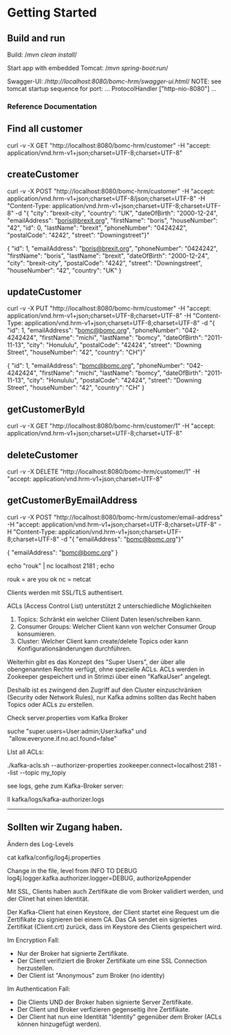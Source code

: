 # Getting Started

## Build and run

Build: /*mvn clean install*/

Start app with embedded Tomcat: /*mvn spring-boot:run*/

Swagger-UI: /*http://localhost:8080/bomc-hrm/swagger-ui.html*/
NOTE: see tomcat startup sequence for port:
...
 ProtocolHandler ["http-nio-8080"]
...

### Reference Documentation

## Find all customer

curl -v -X GET "http://localhost:8080/bomc-hrm/customer" -H "accept: application/vnd.hrm-v1+json;charset=UTF-8;charset=UTF-8"

## createCustomer

curl -v -X POST "http://localhost:8080/bomc-hrm/customer" -H "accept: application/vnd.hrm-v1+json;charset=UTF-8/json;charset=UTF-8" -H "Content-Type: application/vnd.hrm-v1+json;charset=UTF-8;charset=UTF-8" -d "{ \"city\": \"brexit-city\", \"country\": \"UK\", \"dateOfBirth\": \"2000-12-24\", \"emailAddress\": \"boris@brexit.org\", \"firstName\": \"boris\", \"houseNumber\": \"42\", \"id\": 0, \"lastName\": \"brexit\", \"phoneNumber\": \"0424242\", \"postalCode\": \"4242\", \"street\": \"Downingstreet\"}"

{
  "id": 1,
  "emailAddress": "boris@brexit.org",
  "phoneNumber": "0424242",
  "firstName": "boris",
  "lastName": "brexit",
  "dateOfBirth": "2000-12-24",
  "city": "brexit-city",
  "postalCode": "4242",
  "street": "Downingstreet",
  "houseNumber": "42",
  "country": "UK"
}


## updateCustomer

curl -v -X PUT "http://localhost:8080/bomc-hrm/customer" -H "accept: application/vnd.hrm-v1+json;charset=UTF-8;charset=UTF-8" -H "Content-Type: application/vnd.hrm-v1+json;charset=UTF-8;charset=UTF-8" -d "{ \"id\": 1, \"emailAddress\": \"bomc@bomc.org\", \"phoneNumber\": \"042-4242424\", \"firstName\": \"michi\", \"lastName\": \"bomcy\", \"dateOfBirth\": \"2011-11-13\", \"city\": \"Honululu\", \"postalCode\": \"42424\", \"street\": \"Downing Street\", \"houseNumber\": \"42\", \"country\": \"CH\"}"

{
  "id": 1,
  "emailAddress": "bomc@bomc.org",
  "phoneNumber": "042-4242424",
  "firstName": "michi",
  "lastName": "bomcy",
  "dateOfBirth": "2011-11-13",
  "city": "Honululu",
  "postalCode": "42424",
  "street": "Downing Street",
  "houseNumber": "42",
  "country": "CH"
}


## getCustomerById

curl -v -X GET "http://localhost:8080/bomc-hrm/customer/1" -H "accept: application/vnd.hrm-v1+json;charset=UTF-8;charset=UTF-8"


## deleteCustomer

curl -v -X DELETE "http://localhost:8080/bomc-hrm/customer/1" -H "accept: application/vnd.hrm-v1+json;charset=UTF-8"


## getCustomerByEmailAddress

curl -v -X POST "http://localhost:8080/bomc-hrm/customer/email-address" -H "accept: application/vnd.hrm-v1+json;charset=UTF-8;charset=UTF-8" -H "Content-Type: application/vnd.hrm-v1+json;charset=UTF-8;charset=UTF-8" -d "{ \"emailAddress\": \"bomc@bomc.org\"}"

{
  "emailAddress": "bomc@bomc.org"
}


echo "rouk" | nc localhost 2181 ; echo

rouk = are you ok
nc = netcat



Clients werden mit SSL/TLS authentisert.

ACLs (Access Control List) unterstützt 2 unterschiedliche Möglichkeiten

1. Topics: Schränkt ein welcher Cliient Daten lesen/schreiben kann.
2. Consumer Groups: Welcher Client kann von welcher Consumer Group konsumieren.
3. Cluster: Welcher Client kann create/delete Topics oder kann Konfigurationsänderungen durchführen.

Weiterhin gibt es das Konzept des "Super Users", der über alle obengenannten Rechte verfügt,
ohne spezielle ACLs.
ACLs werden in Zookeeper gespeichert und in Strimzi über einen "KafkaUser" angelegt.

Deshalb ist es zwingend den Zugriff auf den Cluster einzuschränken (Security oder Network Rules),
nur Kafka admins sollten das Recht haben Topics oder ACLs zu erstellen.



Check server.properties vom Kafka Broker

suche "super.users=User:admin;User:kafka"
und   "allow.everyone.if.no.acl.found=false"


LIst all ACLs:

./kafka-acls.sh --authorizer-properties zookeeper.connect=localhost:2181 --list --topic my_topiy

see logs, gehe zum Kafka-Broker server:

ll kafka/logs/kafka-authorizer.logs

______________________________________________________
Sollten wir Zugang haben.
------------------------------------------------------

Ändern des Log-Levels

cat kafka/config/log4j.properties

Change in the file, level from INFO TO DEBUG
log4j.logger.kafka.authorizer.logger=DEBUG, authorizeAppender




Mit SSL, Clients haben auch Zertifikate die vom Broker validiert werden, und der Clinet hat einen Identität.

Der Kafka-Client hat einen Keystore, der Client startet eine Request um die Zertifikate zu signieren bei einem CA.
Das CA sendet ein signiertes Zertifikat (Client.crt) zurück, dass im Keystore des Clients gespeichert wird.

Im Encryption Fall:
- Nur der Broker hat signierte Zertifikate.
- Der Client verifiziert die Broker Zertifikate um eine SSL Connection herzustellen.
- Der Client ist "Anonymous" zum Broker (no identity)

Im Authentication Fall:
- Die Clients UND der Broker haben signierte Server Zertifikate.
- Der Client und Broker verfizieren gegenseitig ihre Zertifikate.
- Der Client hat nun eine Identität "Identity" gegenüber dem Broker (ACLs können hinzugefügt werden).